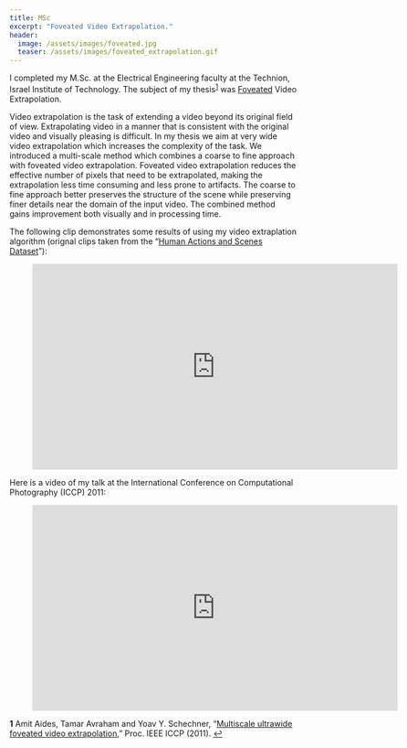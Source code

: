 ```yaml
---
title: MSc
excerpt: "Foveated Video Extrapolation."
header:
  image: /assets/images/foveated.jpg
  teaser: /assets/images/foveated_extrapolation.gif
---
```


I completed my M.Sc. at the Electrical Engineering faculty at the Technion,
Israel Institute of Technology. The subject of my thesis<sup id="a1">[1](#f1)</sup>
was [Foveated](https://en.wikipedia.org/wiki/Fovea_centralis) Video Extrapolation.

Video extrapolation is the task of extending a video beyond its original field
of view. Extrapolating video in a manner that is consistent with the original
video and visually pleasing is difficult. In my thesis we aim at very wide video extrapolation which increases the complexity of the task. We introduced a
multi-scale method which combines a coarse to fine approach with foveated video
extrapolation. Foveated video extrapolation reduces the effective number of
pixels that need to be extrapolated, making the extrapolation less time
consuming and less prone to artifacts. The coarse to fine approach better
preserves the structure of the scene while preserving finer details near the
domain of the input video. The combined method gains improvement both visually
and in processing time.

The following clip demonstrates some results of using my video extraplation
algorithm (orignal clips taken from the
“[Human Actions and Scenes Dataset](http://www.irisa.fr/vista/actions/hollywood2/)”):

<figure>
<iframe width="640" height="360" src="https://www.youtube-nocookie.com/embed/VNGamhz38l4?controls=0&amp;showinfo=0" frameborder="0" allowfullscreen></iframe>
</figure>

Here is a video of my talk at the International Conference on Computational
Photography (ICCP) 2011:

<figure>
<iframe width="640" height="360" src="https://www.youtube-nocookie.com/embed/sLQXZOTI7BU?controls=0&amp;showinfo=0" frameborder="0" allowfullscreen></iframe>
</figure>

<b id="f1">1</b> Amit Aides, Tamar Avraham and Yoav Y. Schechner, “<a href="/assets/docs/tExtrapolate_ICCP.pdf" target="_blank"><u>Multiscale ultrawide foveated video extrapolation</u></a>,” Proc. IEEE ICCP (2011). [↩](#a1)
